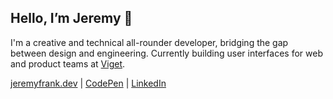 ## Hello, I’m Jeremy 👋

I'm a creative and technical all-rounder developer, bridging the gap between design and engineering. Currently building user interfaces for web and product teams at [Viget](https://www.viget.com/).

[jeremyfrank.dev](https://jeremyfrank.dev/) | [CodePen](https://codepen.io/jeremyfrank) | [LinkedIn](https://www.linkedin.com/in/jerfrank/)
